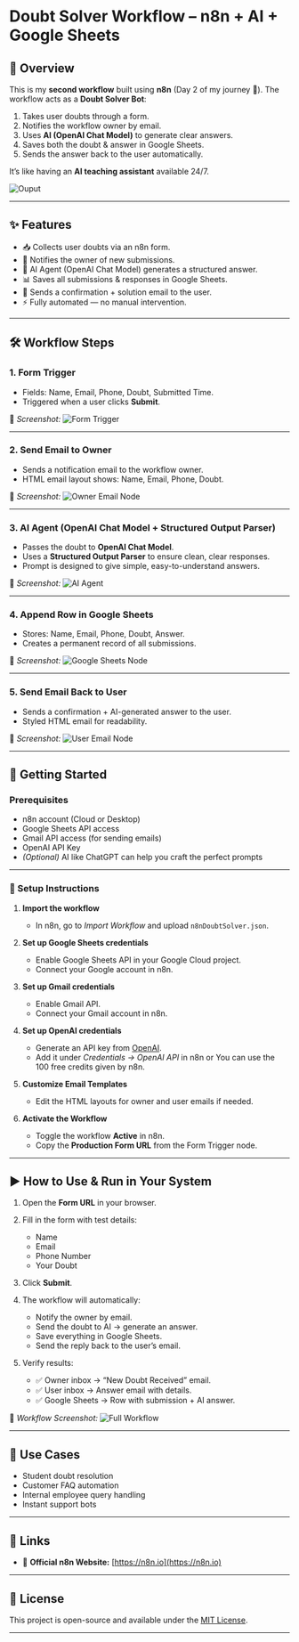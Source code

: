 # Doubt Solver Workflow – n8n + AI + Google Sheets

## 📖 Overview

This is my **second workflow** built using **n8n** (Day 2 of my journey 🚀).
The workflow acts as a **Doubt Solver Bot**:

1. Takes user doubts through a form.
2. Notifies the workflow owner by email.
3. Uses **AI (OpenAI Chat Model)** to generate clear answers.
4. Saves both the doubt & answer in Google Sheets.
5. Sends the answer back to the user automatically.

It’s like having an **AI teaching assistant** available 24/7.

![Ouput](../Automation-2_Doubt_Solver_Using_Single_Ai_Agent/assets/complete-workflow.png)

---

## ✨ Features

* 📥 Collects user doubts via an n8n form.
* 📩 Notifies the owner of new submissions.
* 🤖 AI Agent (OpenAI Chat Model) generates a structured answer.
* 📊 Saves all submissions & responses in Google Sheets.
* 📧 Sends a confirmation + solution email to the user.
* ⚡ Fully automated — no manual intervention.

---

## 🛠️ Workflow Steps

### 1. **Form Trigger**

* Fields: Name, Email, Phone, Doubt, Submitted Time.
* Triggered when a user clicks **Submit**.

📸 *Screenshot:* ![Form Trigger](assets/step1-form-trigger.png)

---

### 2. **Send Email to Owner**

* Sends a notification email to the workflow owner.
* HTML email layout shows: Name, Email, Phone, Doubt.

📸 *Screenshot:* ![Owner Email Node](assets/step2-owner-email.png)

---

### 3. **AI Agent (OpenAI Chat Model + Structured Output Parser)**

* Passes the doubt to **OpenAI Chat Model**.
* Uses a **Structured Output Parser** to ensure clean, clear responses.
* Prompt is designed to give simple, easy-to-understand answers.

📸 *Screenshot:* ![AI Agent](assets/step3-ai-agent.png)

---

### 4. **Append Row in Google Sheets**

* Stores: Name, Email, Phone, Doubt, Answer.
* Creates a permanent record of all submissions.

📸 *Screenshot:* ![Google Sheets Node](assets/step4-sheets.png)

---

### 5. **Send Email Back to User**

* Sends a confirmation + AI-generated answer to the user.
* Styled HTML email for readability.

📸 *Screenshot:* ![User Email Node](assets/step5-user-email.png)

---

## 🚀 Getting Started

### Prerequisites

* n8n account (Cloud or Desktop)
* Google Sheets API access
* Gmail API access (for sending emails)
* OpenAI API Key
* *(Optional)* AI like ChatGPT can help you craft the perfect prompts

---

### 🔧 Setup Instructions

1. **Import the workflow**

   * In n8n, go to *Import Workflow* and upload `n8nDoubtSolver.json`.

2. **Set up Google Sheets credentials**

   * Enable Google Sheets API in your Google Cloud project.
   * Connect your Google account in n8n.

3. **Set up Gmail credentials**

   * Enable Gmail API.
   * Connect your Gmail account in n8n.

4. **Set up OpenAI credentials**

   * Generate an API key from [OpenAI](https://platform.openai.com).
   * Add it under *Credentials → OpenAI API* in n8n or You can use the 100 free credits given by n8n.

5. **Customize Email Templates**

   * Edit the HTML layouts for owner and user emails if needed.

6. **Activate the Workflow**

   * Toggle the workflow **Active** in n8n.
   * Copy the **Production Form URL** from the Form Trigger node.

---

## ▶️ How to Use & Run in Your System

1. Open the **Form URL** in your browser.
2. Fill in the form with test details:

   * Name
   * Email
   * Phone Number
   * Your Doubt
3. Click **Submit**.
4. The workflow will automatically:

   * Notify the owner by email.
   * Send the doubt to AI → generate an answer.
   * Save everything in Google Sheets.
   * Send the reply back to the user’s email.
5. Verify results:

   * ✅ Owner inbox → “New Doubt Received” email.
   * ✅ User inbox → Answer email with details.
   * ✅ Google Sheets → Row with submission + AI answer.

📸 *Workflow Screenshot:* ![Full Workflow](../Automation-2_Doubt_Solver_Using_Single_Ai_Agent/assets/complete-workflow.png)

---

## 🎯 Use Cases

* Student doubt resolution
* Customer FAQ automation
* Internal employee query handling
* Instant support bots

---

## 📎 Links

* 🔗 **Official n8n Website:** [https://n8n.io](https://n8n.io)

---

## 📜 License

This project is open-source and available under the [MIT License](LICENSE).

---

